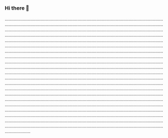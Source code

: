 ### Hi there 👋

................................................................................................................................................................................................................................................................................................................................................................................................................................................................................................................................................................................................................................................................................................................................................................................................................................................................................................................................................................................................................................................................................................................................................................................................................................................................................................................................................................................................................................................................................................................................................................................................................................................................................................................................................................................................................................................................................................................................................................................................................................................................................................................................................................................................................................................................................................................................................................................................................................................................................................................................................................................................................................................................................................................................